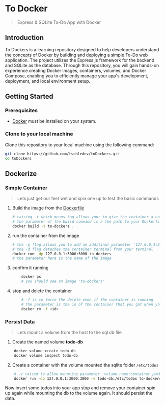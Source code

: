 # To Docker
> Express & SQLite To-Do App with Docker

## Introduction

To Dockers is a learning repository designed to help developers understand the concepts of Docker by building and deploying a simple To-Do web application. The project utilizes the Express.js framework for the backend and SQLite as the database. Through this repository, you will gain hands-on experience creating Docker images, containers, volumes, and Docker Compose, enabling you to efficiently manage your app's development, deployment, and local environment setup.

## Getting Started

### Prerequisites

- [Docker](https://www.docker.com/get-started) must be installed on your system.

### Clone to your local machine

Clone this repository to your local machine using the following command:

   ```bash
   git clone https://github.com/tsohledev/toDockers.git
   cd toDockers
   ```
## Dockerize 

### Simple Container
> Lets just get our feet wet and spin one up to test the basic commands

1. Build the image from the [Dockerfile]('./Dockerfile')
    ```bash
    # raising -t which means tag allows your to give the container a name in this case 'to-dockers'
    # the parameter of the build command is a the path to your Dockerfile, thus '.' specifys the same directory
    docker build -t to-dockers .
    ```
2. run the container from the image
    ```bash
    # the -p flag allows you to add an additinal parameter '127.0.0.1:3000:3000' for a port mapping between the host and the container
    # the -d flag detaches the container terminal from your terminal
    docker run -dp 127.0.0.1:3000:3000 to-dockers
    # the parameter here is the name of the image
    ```
3. confirm it running
    ```bash
        docker ps
        # you should see an image 'to-dockers'
    ```
4. stop and delete the container
    ```bash
        # -f is to force the delete even if the container is running
        # the parameter is the id of the container that you got when you ran the 'docker ps' command
        docker rm -f <id>
    ```
### Persist Data
> Lets mount a volume from the host to the sql db file

1. Create the named volume **todo-db**

```bash
    docker volume create todo-db
    docker volume inspect todo-db
```

2. Create a container with the volume mounted the sqlite folder `/etc/todos`

```bash
    # -v raised to allow mounting parameter 'volume_name:container_path'
    docker run -dp 127.0.0.1:3000:3000 -v todo-db:/etc/todos to-dockers
```

Now insert some todos into your app stop and remove your container spin up again while mounting the db to the volume again. It should persist the data.